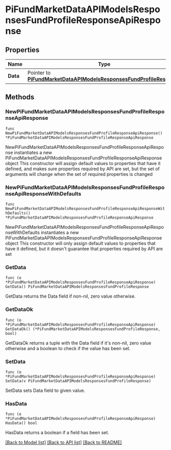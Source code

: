 # PiFundMarketDataAPIModelsResponsesFundProfileResponseApiResponse

## Properties

Name | Type | Description | Notes
------------ | ------------- | ------------- | -------------
**Data** | Pointer to [**PiFundMarketDataAPIModelsResponsesFundProfileResponse**](PiFundMarketDataAPIModelsResponsesFundProfileResponse.md) |  | [optional] 

## Methods

### NewPiFundMarketDataAPIModelsResponsesFundProfileResponseApiResponse

`func NewPiFundMarketDataAPIModelsResponsesFundProfileResponseApiResponse() *PiFundMarketDataAPIModelsResponsesFundProfileResponseApiResponse`

NewPiFundMarketDataAPIModelsResponsesFundProfileResponseApiResponse instantiates a new PiFundMarketDataAPIModelsResponsesFundProfileResponseApiResponse object
This constructor will assign default values to properties that have it defined,
and makes sure properties required by API are set, but the set of arguments
will change when the set of required properties is changed

### NewPiFundMarketDataAPIModelsResponsesFundProfileResponseApiResponseWithDefaults

`func NewPiFundMarketDataAPIModelsResponsesFundProfileResponseApiResponseWithDefaults() *PiFundMarketDataAPIModelsResponsesFundProfileResponseApiResponse`

NewPiFundMarketDataAPIModelsResponsesFundProfileResponseApiResponseWithDefaults instantiates a new PiFundMarketDataAPIModelsResponsesFundProfileResponseApiResponse object
This constructor will only assign default values to properties that have it defined,
but it doesn't guarantee that properties required by API are set

### GetData

`func (o *PiFundMarketDataAPIModelsResponsesFundProfileResponseApiResponse) GetData() PiFundMarketDataAPIModelsResponsesFundProfileResponse`

GetData returns the Data field if non-nil, zero value otherwise.

### GetDataOk

`func (o *PiFundMarketDataAPIModelsResponsesFundProfileResponseApiResponse) GetDataOk() (*PiFundMarketDataAPIModelsResponsesFundProfileResponse, bool)`

GetDataOk returns a tuple with the Data field if it's non-nil, zero value otherwise
and a boolean to check if the value has been set.

### SetData

`func (o *PiFundMarketDataAPIModelsResponsesFundProfileResponseApiResponse) SetData(v PiFundMarketDataAPIModelsResponsesFundProfileResponse)`

SetData sets Data field to given value.

### HasData

`func (o *PiFundMarketDataAPIModelsResponsesFundProfileResponseApiResponse) HasData() bool`

HasData returns a boolean if a field has been set.


[[Back to Model list]](../README.md#documentation-for-models) [[Back to API list]](../README.md#documentation-for-api-endpoints) [[Back to README]](../README.md)


